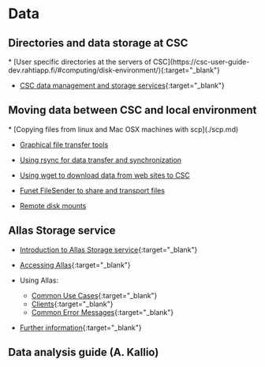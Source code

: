 <h1>Data</h1>

<h2>Directories and data storage at CSC</h2>
* [User specific directories at the servers of CSC](https://csc-user-guide-dev.rahtiapp.fi/#computing/disk-environment/){:target="_blank"}

* [CSC data management and storage services](https://research.csc.fi/data-management){:target="_blank"}

<h2>Moving data between CSC and local environment</h2>
*    [Copying files from linux and Mac OSX machines with scp](./scp.md) 

*    [Graphical file transfer tools](./graphical_transfer.md)

*    [Using rsync for data transfer and synchronization](./rsync.md)

*    [Using wget to download data from web sites to CSC](./wget.md)

*    [Funet FileSender to share and transport files](./funet.md)

*    [Remote disk mounts](./disk_mount.md) 

    
<h2>Allas Storage service</h2>

* [Introduction to Allas Storage service](./Allas/introduction.md){:target="_blank"}

* [Accessing Allas](./Allas/accessing_allas.md){:target="_blank"}

* Using Allas:

     * [Common Use Cases](./Allas/using_allas/common_use_cases.md){:target="_blank"}
     * [Clients](./Allas/accessing_allas.md#protocols){:target="_blank"}
     * [Common Error Messages](./Allas/using_allas/error_messages.md){:target="_blank"}

* [Further information](./Allas/further_info.md){:target="_blank"}


<h2>Data analysis guide (A. Kallio)</h2>
